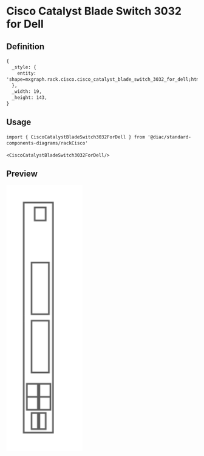 # Cisco Catalyst Blade Switch 3032 for Dell

## Definition

```
{
  _style: { 
    entity: 'shape=mxgraph.rack.cisco.cisco_catalyst_blade_switch_3032_for_dell;html=1;labelPosition=right;align=left;spacingLeft=15;dashed=0;shadow=0;fillColor=#ffffff;',
  },
  _width: 19,
  _height: 143,
}
```

## Usage

```
import { CiscoCatalystBladeSwitch3032ForDell } from '@diac/standard-components-diagrams/rackCisco'

<CiscoCatalystBladeSwitch3032ForDell/>
```

## Preview

<img src="./cisco-catalyst-blade-switch-3032-for-dell.png" width="200"/>
